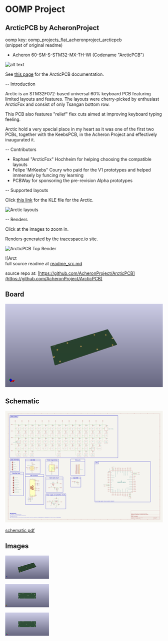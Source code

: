 # OOMP Project  
## ArcticPCB  by AcheronProject  
  
oomp key: oomp_projects_flat_acheronproject_arcticpcb  
(snippet of original readme)  
  
- Acheron 60-SM-S-STM32-MX-TH-WI (Codename "ArcticPCB")  
  
![alt text](https://raw.githubusercontent.com/Gondolindrim/acheronLibrary/master/graphics/acheronReadme.png "Acheron Logo")  
  
See [this page](https://gondolindrim.github.io/AcheronDocs/arctic/intro.html) for the ArcticPCB documentation.  
  
-- Introduction  
  
Arctic is an STM32F072-based universal 60% keyboard PCB featuring limited layouts and features. The layouts were cherry-picked by enthusiast ArcticFox and consist of only Tsangan bottom row.   
  
This PCB also features "relief" flex cuts aimed at improving keyboard typing feeling.  
  
Arctic hold a very special place in my heart as it was one of the first two PCBs, together with the KeebsPCB, in the Acheron Project and effectively inaugurated it.  
  
-- Contributors  
  
- Raphael "ArcticFox" Hochheim for helping choosing the compatible layouts  
- Felipe 'MrKeebs" Coury who paid for the V1 prototypes and helped immensely by funcing my learning  
- PCBWay for sponsoring the pre-revision Alpha prototypes  
  
-- Supported layouts  
  
Click [this link](http://www.keyboard-layout-editor.com/-/gists/73be427d3e8086a9253feece2dae6974) for the KLE file for the Arctic.  
  
![Arctic layouts](https://github.com/Gondolindrim/ArcticPCB/raw/master/graphics/KLE/arcticKLE.png)  
  
-- Renders  
  
Click at the images to zoom in.  
  
Renders generated by the [tracespace.io](https://tracespace.io/view/) site.  
  
![ArcticPCB Top Render](https://github.com/Gondolindrim/ArcticPCB/raw/master/graphics/renders/topRender.png)  
  
![Arct  
  full source readme at [readme_src.md](readme_src.md)  
  
source repo at: [https://github.com/AcheronProject/ArcticPCB](https://github.com/AcheronProject/ArcticPCB)  
## Board  
  
[![working_3d.png](working_3d_600.png)](working_3d.png)  
## Schematic  
  
[![working_schematic.png](working_schematic_600.png)](working_schematic.png)  
  
[schematic pdf](working_schematic.pdf)  
## Images  
  
[![working_3d.png](working_3d_140.png)](working_3d.png)  
  
[![working_3d_back.png](working_3d_back_140.png)](working_3d_back.png)  
  
[![working_3d_front.png](working_3d_front_140.png)](working_3d_front.png)  
